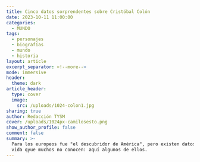 ```yaml
---
title: Cinco datos sorprendentes sobre Cristóbal Colón
date: 2023-10-11 11:00:00
categories:
  - MUNDO
tags:
  - personajes
  - biografías
  - mundo
  - historia
layout: article
excerpt_separator: <!--more-->
mode: immersive
header:
  theme: dark
article_header:
  type: cover
  image:
    src: /uploads/1024-colon1.jpg
sharing: true
author: Redacción TYSM
cover: /uploads/1024px-camilosesto.png
show_author_profile: false
comment: false
summary: >-
  Para los europeos fue "el descubridor de América", pero existen datos de su
  vida qyue muchos no conocen: aquí algunos de ellos.
---
```


